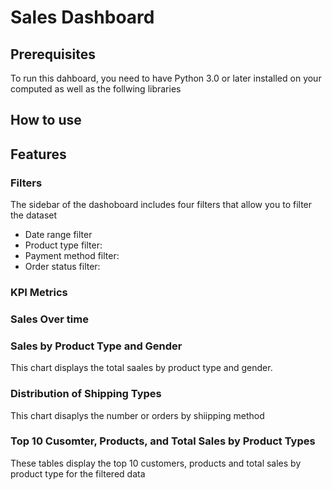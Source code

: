 # Sales Dashboard

## Prerequisites
To run this dahboard, you need to have Python 3.0 or later installed on your computed as well as the follwing libraries


## How to use

## Features

### Filters
The sidebar of the dashoboard includes four filters that allow you to filter the dataset
* Date range filter
* Product type filter:
* Payment method filter:
* Order status filter: 
### KPI Metrics

### Sales Over time

### Sales by Product Type and Gender
This chart displays the total saales by product type and gender. 
### Distribution of Shipping Types
This chart disaplys the number or orders by shiipping method
### Top 10 Cusomter, Products, and Total Sales by Product Types
These tables display the top 10 customers, products and total sales by product type for the filtered data
